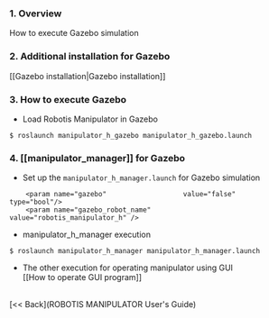 ### 1. Overview
How to execute Gazebo simulation

### 2. Additional installation for Gazebo
[[Gazebo installation|Gazebo installation]]

### 3. How to execute Gazebo
* Load Robotis Manipulator in Gazebo
```   
$ roslaunch manipulator_h_gazebo manipulator_h_gazebo.launch   
```   

### 4. [[manipulator_manager]] for Gazebo
* Set up the `manipulator_h_manager.launch` for Gazebo simulation      
```   
    <param name="gazebo"                   value="false"     type="bool"/>
    <param name="gazebo_robot_name"        value="robotis_manipulator_h" />
```

* manipulator_h_manager execution   
```
$ roslaunch manipulator_h_manager manipulator_h_manager.launch
```

* The other execution for operating manipulator using GUI   
[[How to operate GUI program]]   

<br>
[&lt;&lt; Back](ROBOTIS MANIPULATOR User's Guide)